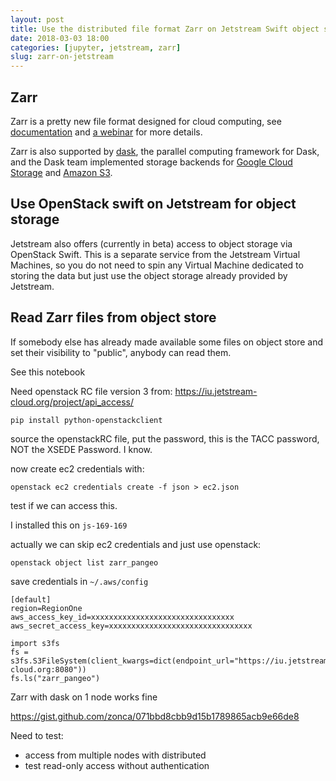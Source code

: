 ```yaml
---
layout: post
title: Use the distributed file format Zarr on Jetstream Swift object storage
date: 2018-03-03 18:00
categories: [jupyter, jetstream, zarr]
slug: zarr-on-jetstream
---
```


## Zarr

Zarr is a pretty new file format designed for cloud computing, see [documentation](http://zarr.readthedocs.io) and [a webinar](https://www.youtube.com/watch?v=np_p4JBAIYI) for more details.

Zarr is also supported by [dask](http://dask.pydata.org), the parallel computing framework for Dask,
and the Dask team implemented storage backends for [Google Cloud Storage](https://github.com/dask/gcsfs) and
[Amazon S3](https://github.com/dask/s3fs).

## Use OpenStack swift on Jetstream for object storage

Jetstream also offers (currently in beta) access to object storage via OpenStack Swift.
This is a separate service from the Jetstream Virtual Machines, so you do not need to spin
any Virtual Machine dedicated to storing the data but just use the object storage already
provided by Jetstream.

## Read Zarr files from object store

If somebody else has already made available some files on object store and set their visibility
to "public", anybody can read them.

See this notebook


Need openstack RC file version 3 from: <https://iu.jetstream-cloud.org/project/api_access/>

    pip install python-openstackclient

source the openstackRC file, put the password, this is the TACC password, NOT the XSEDE Password. I know.

now create ec2 credentials with:

	openstack ec2 credentials create -f json > ec2.json

test if we can access this.

I installed this on `js-169-169`

actually we can skip ec2 credentials and just use openstack:

    openstack object list zarr_pangeo


save credentials in `~/.aws/config`
```
[default]
region=RegionOne
aws_access_key_id=xxxxxxxxxxxxxxxxxxxxxxxxxxxxxxxx
aws_secret_access_key=xxxxxxxxxxxxxxxxxxxxxxxxxxxxxxxx
```

```
import s3fs
fs = s3fs.S3FileSystem(client_kwargs=dict(endpoint_url="https://iu.jetstream-cloud.org:8080"))
fs.ls("zarr_pangeo")
```

Zarr with dask on 1 node works fine

https://gist.github.com/zonca/071bbd8cbb9d15b1789865acb9e66de8

Need to test:
* access from multiple nodes with distributed
* test read-only access without authentication
